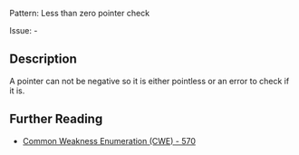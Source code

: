Pattern: Less than zero pointer check

Issue: -

## Description

A pointer can not be negative so it is either pointless or an error to check if it is.

## Further Reading

* [Common Weakness Enumeration (CWE) - 570](https://cwe.mitre.org/data/definitions/570.html)